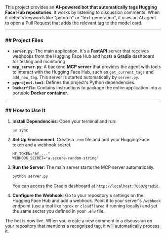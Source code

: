 This project provides an **AI-powered bot that automatically tags Hugging Face Hub repositories**. It works by listening to discussion comments. When it detects keywords like "pytorch" or "text-generation", it uses an AI agent to open a Pull Request that adds the relevant tag to the model card.

---

### ## Project Files

* **`server.py`**: The main application. It's a **FastAPI** server that receives webhooks from the Hugging Face Hub and hosts a **Gradio** dashboard for testing and monitoring.
* **`mcp_server.py`**: A backend **MCP server** that provides the agent with tools to interact with the Hugging Face Hub, such as `get_current_tags` and `add_new_tag`. This server is started automatically by `server.py`.
* **`pyproject.toml`**: Defines the project's Python dependencies.
* **`Dockerfile`**: Contains instructions to package the entire application into a portable **Docker container**.

---

### ## How to Use It

1.  **Install Dependencies**:
    Open your terminal and run:
    ```bash
    uv sync
    ```

2.  **Set Up Environment**:
    Create a `.env` file and add your Hugging Face token and a webhook secret.
    ```env
    HF_TOKEN="hf_..."
    WEBHOOK_SECRET="a-secure-random-string"
    ```

3.  **Run the Server**:
    The main server starts the MCP server automatically.
    ```bash
    python server.py
    ```
    You can access the Gradio dashboard at `http://localhost:7860/gradio`.

4.  **Configure the Webhook**:
    Go to your repository's settings on the Hugging Face Hub and add a webhook. Point it to your server's `/webhook` endpoint (use a tool like `ngrok` or `cloudflared` if running locally) and set the same secret you defined in your `.env` file.

The bot is now live. When you create a new comment in a discussion on your repository that mentions a recognized tag, it will automatically process it.